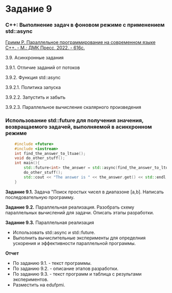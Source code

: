 # Задание 9 


### С++: Выполнение задач в фоновом режиме с применением std::async

[Гримм Р. Параллельное программирование на современном языке С++. - М.: ДМК Пресс, 2022. - 616с.](https://github.com/IBetULookGood/bsu/blob/master/Parallel%20Systems%20(%D0%A0%D0%B0%D1%81%D0%BF%D1%80%D0%B5%D0%B4%D0%B5%D0%BB%D0%B5%D0%BD%D0%BD%D1%8B%D0%B5%20%D0%B8%20%D0%BF%D0%B0%D1%80%D0%B0%D0%BB%D0%BB%D0%B5%D0%BB%D1%8C%D0%BD%D1%8B%D0%B5%20%D1%81%D0%B8%D1%81%D1%82%D0%B5%D0%BC%D1%8B)/lab_9/theory.pdf)

3.9. Асинхронные задания

3.9.1. Отличие заданий от потоков

3.9.2. Функция std::async

3.9.2.1. Политика запуска

3.9.2.2. Запустить и забыть

3.9.2.3. Параллельное вычисление скалярного произведения

### Использование std::future для получения значения, возвращаемого задачей, выполняемой в асинхронном режиме
````C++
    #include <future>
    #include <iostream>
    int find_the_answer_to_ltuae();
    void do_other_stuff();
    int main(){
        std::future<int> the_answer = std::async(find_the_answer_to_ltuae);
        do_other_stuff();
        std::cout << "The answer is " << the_answer.get() << std::endl;
    }
````
__Задание 9.1.__ Задача "Поиск простых чисел в диапазоне [a,b]. Написать последовательную программу.

__Задание 9.2.__ Параллельная реализация. Разобрать схему параллельных вычислений для задачи. Описать этапы разработки.

__Задание 9.3.__ Параллельная реализация
+ Использовать std::async и std::future.
+ Выполнить вычислительные эксперименты для определния ускорения и эффективности параллельной программы.

__Отчет__ 
+ По заданию 9.1. - текст программы.
+ По заданию 9.2. - описание этапов разработки.
+ По заданию 9.3. - текст программ и таблица с результами экспериментов.
+ Разместить на edufpmi.

